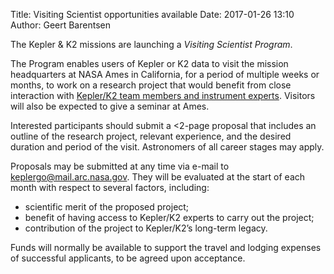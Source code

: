 Title: Visiting Scientist opportunities available
Date: 2017-01-26 13:10
Author: Geert Barentsen

The Kepler &amp; K2 missions are launching a *Visiting Scientist Program*.

The Program enables users of Kepler or K2 data
to visit the mission headquarters at NASA Ames in California,
for a period of multiple weeks or months,
to work on a research project that would benefit from close interaction
with [Kepler/K2 team members and instrument experts](https://www.nasa.gov/mission_pages/kepler/team/teamroster).
Visitors will also be expected to give a seminar at Ames.

Interested participants should submit a <2-page proposal
that includes an outline of the research project, relevant experience,
and the desired duration and period of the visit.
Astronomers of all career stages may apply.

Proposals may be submitted at any time
via e-mail to [keplergo@mail.arc.nasa.gov](keplergo@mail.arc.nasa.gov).
They will be evaluated at the start of each month
with respect to several factors, including:

* scientific merit of the proposed project;
* benefit of having access to Kepler/K2 experts to carry out the project;
* contribution of the project to Kepler/K2’s long-term legacy.

Funds will normally be available to support the travel and lodging expenses
of successful applicants, to be agreed upon acceptance.
